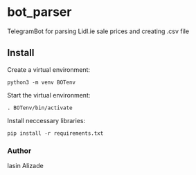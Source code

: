 # bot_parser
TelegramBot for parsing Lidl.ie sale prices and creating .csv file

## Install
Create a virtual environment:

```python3 -m venv BOTenv```

Start the virtual environment:

```. BOTenv/bin/activate```

Install neccessary libraries:

```pip install -r requirements.txt```

### Author
Iasin Alizade



